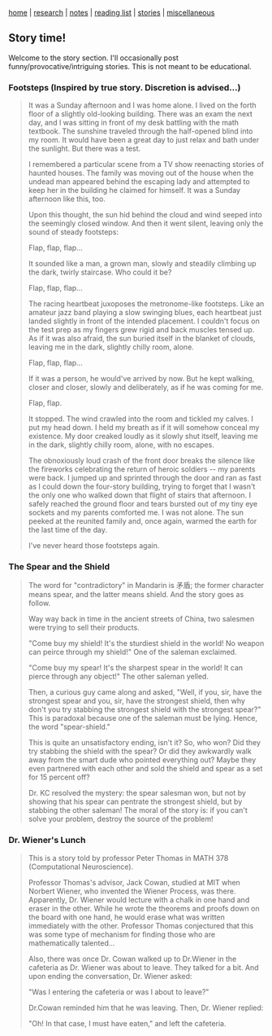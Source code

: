 [home](./index.html)  |  [research](./research.html)  |  [notes](./notes.html)  |  [reading list](./reading_list.html)  |  [stories](./story.html)  |  [miscellaneous](./miscellaneous.html)

## Story time!

Welcome to the story section. I'll occasionally post funny/provocative/intriguing stories. This is not meant to be educational.


### Footsteps (Inspired by true story. Discretion is advised...)
> It was a Sunday afternoon and I was home alone. I lived on the forth floor of a slightly old-looking building. There was an exam the next day, and I was sitting in front of my desk battling with the math textbook. The sunshine traveled through the half-opened blind into my room. It would have been a great day to just relax and bath under the sunlight. But there was a test.
> 
> I remembered a particular scene from a TV show reenacting stories of haunted houses. The family was moving out of the house when the undead man appeared behind the escaping lady and attempted to keep her in the building he claimed for himself. It was a Sunday afternoon like this, too. 
> 
> Upon this thought, the sun hid behind the cloud and wind seeped into the seemingly closed window. And then it went silent, leaving only the sound of steady footsteps:
> 
> Flap, flap, flap...
> 
> It sounded like a man, a grown man, slowly and steadily climbing up the dark, twirly staircase. Who could it be?
> 
> Flap, flap, flap...
>
> The racing heartbeat juxoposes the metronome-like footsteps. Like an amateur jazz band playing a slow swinging blues, each heartbeat just landed slightly in front of the intended placement. I couldn't focus on the test prep as my fingers grew rigid and back muscles tensed up. As if it was also afraid, the sun buried itself in the blanket of clouds, leaving me in the dark, slightly chilly room, alone. 
> 
> Flap, flap, flap...
> 
> If it was a person, he would've arrived by now. But he kept walking, closer and closer, slowly and deliberately, as if he was coming for me. 
> 
> Flap, flap.
> 
> It stopped. The wind crawled into the room and tickled my calves. I put my head down. I held my breath as if it will somehow conceal my existence. My door creaked loudly as it slowly shut itself, leaving me in the dark, slightly chilly room, alone, with no escapes.
> 
> The obnoxiously loud crash of the front door breaks the silence like the fireworks celebrating the return of heroic soldiers -- my parents were back. I jumped up and sprinted through the door and ran as fast as I could down the four-story building, trying to forget that I wasn't the only one who walked down that flight of stairs that afternoon. I safely reached the ground floor and tears bursted out of my tiny eye sockets and my parents comforted me. I was not alone. The sun peeked at the reunited family and, once again, warmed the earth for the last time of the day.
> 
> I've never heard those footsteps again.


### The Spear and the Shield
> The word for "contradictory" in Mandarin is 矛盾; the former character means spear, and the latter means shield. And the story goes as follow.
> 
> Way way back in time in the ancient streets of China, two salesmen were trying to sell their products. 
> 
> "Come buy my shield! It's the sturdiest shield in the world! No weapon can peirce through my shield!" One of the saleman exclaimed.
> 
> "Come buy my spear! It's the sharpest spear in the world! It can pierce through any object!" The other saleman yelled.
> 
> Then, a curious guy came along and asked, "Well, if you, sir, have the strongest spear and you, sir, have the strongest shield, then why don't you try stabbing the strongest shield with the strongest spear?" This is paradoxal because one of the saleman must be lying. Hence, the word "spear-shield." 
> 
> This is quite an unsatisfactory ending, isn't it? So, who won? Did they try stabbing the shield with the spear? Or did they awkwardly walk away from the smart dude who pointed everything out? Maybe they even partnered with each other and sold the shield and spear as a set for 15 percent off? 
> 
> Dr. KC resolved the mystery: the spear salesman won, but not by showing that his spear can pentrate the strongest shield, but by stabbing the other saleman! The moral of the story is: if you can't solve your problem, destroy the source of the problem! 


### Dr. Wiener's Lunch
> This is a story told by professor Peter Thomas in MATH 378 (Computational Neuroscience).
> 
> Professor Thomas's advisor, Jack Cowan, studied at MIT when Norbert Wiener, who invented the Wiener Process, was there. Apparently, Dr. Wiener would lecture with a  chalk in one hand and eraser in the other. While he wrote the theorems and proofs down on the board with one hand, he would erase what was written immediately with the other. Professor Thomas conjectured that this was some type of mechanism for finding those who are mathematically talented...
> 
> Also, there was once Dr. Cowan walked up to Dr.Wiener in the cafeteria as Dr. Wiener was about to leave. They talked for a bit. And upon ending the conversation, Dr. Wiener asked:
> 
> "Was I entering the cafeteria or was I about to leave?"
> 
> Dr.Cowan reminded him that he was leaving. Then, Dr. Wiener replied:
> 
> "Oh! In that case, I must have eaten," and left the cafeteria.

